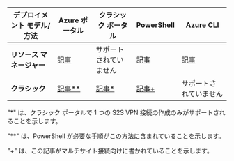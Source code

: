 | **デプロイメント モデル/方法** | **Azure ポータル** | **クラシック ポータル** | **PowerShell** | **Azure CLI** |
| --- | --- | --- | --- | --- |
| **リソース マネージャー** |[記事](../articles/vpn-gateway/vpn-gateway-howto-site-to-site-resource-manager-portal.md) |サポートされていません |[記事](../articles/vpn-gateway/vpn-gateway-create-site-to-site-rm-powershell.md) | [記事](../articles/vpn-gateway/vpn-gateway-howto-site-to-site-resource-manager-cli.md) |
| **クラシック** |[記事**](../articles/vpn-gateway/vpn-gateway-howto-site-to-site-classic-portal.md) |[記事*](../articles/vpn-gateway/vpn-gateway-site-to-site-create.md) |[記事+](../articles/vpn-gateway/vpn-gateway-multi-site.md) | サポートされていません |

"*" は、クラシック ポータルで 1 つの S2S VPN 接続の作成のみがサポートされることを示します。

"**" は、PowerShell が必要な手順がこの方法に含まれていることを示します。

"+" は、この記事がマルチサイト接続向けに書かれていることを示します。